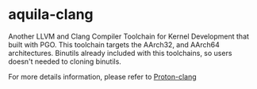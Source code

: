 # aquila-clang

Another LLVM and Clang Compiler Toolchain for Kernel Development that built with PGO. This toolchain targets the AArch32,  and AArch64 architectures. Binutils already included with this toolchains, so users doesn't needed to cloning binutils.

For more details information, please refer to [Proton-clang](https://github.com/kdrag0n/proton-clang/blob/master/README.md)
